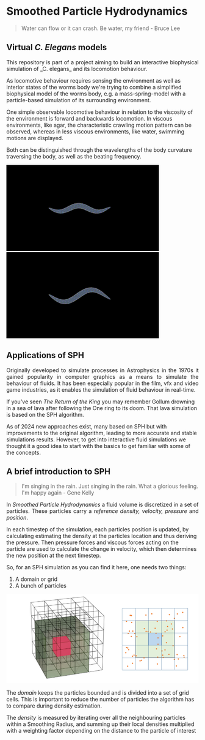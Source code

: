 #  Smoothed Particle Hydrodynamics 

> Water can flow or it can crash. Be water, my friend - Bruce Lee

## Virtual _C. Elegans_ models 
<p align = "justify">This repository is part of a project aiming to build an interactive biophysical simulation of _C. elegans_ and its locomotion behaviour.

As locomotive behaviour requires sensing the environment as well as interior states of the worms body we're trying to combine a simplified biophysical model of the worms body, e.g. a mass-spring-model with a particle-based simulation of its surrounding environment.

One simple observable locomotive behaviour in relation to the viscosity of the environment is forward and backwards locomotion. In viscous environments, like agar, the characteristic crawling motion pattern can be observed, whereas in less viscous environments, like water, swimming motions are displayed.

Both can be distinguished through the wavelengths of the body curvature traversing the body, as well as the beating frequency.

<img src="/images/crawling_loop0001-0025.gif">
<img src="/images/swimming_loop0001-0025.gif">


 </p>

  ## Applications of SPH

 <p align="justify"> Originally developed to simulate processes in Astrophysics in the 1970s it gained popularity in computer graphics as a means to simulate the behaviour of fluids. It has been especially popular in the film, vfx and video game industries, as it enables the simulation of fluid behaviour in real-time.
 
 If you've seen <i>The Return of the King</i> you may remember Gollum drowning in a sea of lava after following the One ring to its doom. That lava simulation is based on the SPH algorithm.

As of 2024 new approaches exist, many based on SPH but with improvements to the original algorithm, leading to more accurate and stable simulations results. However, to get into interactive fluid simulations we thought it a good idea to start with the basics to get familiar with some of the concepts. </p>

 ## A brief introduction to SPH

 > I'm singing in the rain. Just singing in the rain. What a glorious feeling. I'm happy again - Gene Kelly
 <p align="justify"> In <i>Smoothed Particle Hydrodynamics</i> a fluid volume is discretized in a set of particles. These particles carry a <i>reference density, velocity, pressure </i> and <i>position</i>. 

 In each timestep of the simulation, each particles position is updated, by calculating estimating the density at the particles location and thus deriving the pressure. Then pressure forces and viscous forces acting on the particle are used to calculate the change in velocity, which then determines the new position at the next timestep. </p>

 So, for an SPH simulation as you can find it here, one needs two things:

 <ol>
 <li> A domain or grid</li>
 <li> A bunch of particles</li>
 </ol>

 <img src="/images/grid_comp.png">

 The <i>domain</i> keeps the particles bounded and is divided into a set of grid cells. This is important to reduce the number of particles the algorithm has to compare during density estimation.

 The <i>density</i> is measured by iterating over all the neighbouring particles within a Smoothing Radius, and summing up their local densities multiplied with a weighting factor depending on the distance to the particle of interest </p>








 
